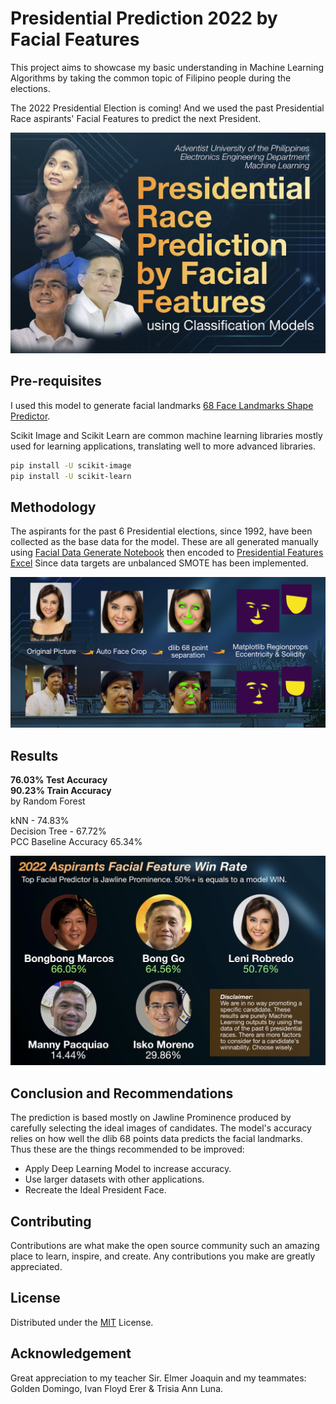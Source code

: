 # Presidential Prediction 2022 by Facial Features

This project aims to showcase my basic understanding in Machine Learning Algorithms by taking the common topic of Filipino people during the elections. 

The 2022 Presidential Election is coming!
And we used the past Presidential Race aspirants' Facial Features to predict the next President.

![INTRO](/Screenshots/intro.png)

## Pre-requisites

I used this model to generate facial landmarks [68 Face Landmarks Shape Predictor](https://github.com/italojs/facial-landmarks-recognition/blob/d37b6a7426e98094e28fa99254e270a3e9b6d591/shape_predictor_68_face_landmarks.dat).

Scikit Image and Scikit Learn are common machine learning libraries mostly used for learning applications, translating well to more advanced libraries.
```bash
pip install -U scikit-image
pip install -U scikit-learn
```

## Methodology

The aspirants for the past 6 Presidential elections, since 1992, have been collected as the base data for the model. 
These are all generated manually using [Facial Data Generate Notebook](/FacialDataGenerate.ipynb) then encoded to [Presidential Features Excel](/PH_presidential_feature.xlsx)
Since data targets are unbalanced SMOTE has been implemented.

![Methodology](/Screenshots/methodology.png)

## Results

**76.03% Test Accuracy**  
**90.23% Train Accuracy**  
by Random Forest

kNN - 74.83%  
Decision Tree - 67.72%  
PCC Baseline Accuracy 65.34%  


![Win Rate](/Screenshots/winrate.png)

## Conclusion and Recommendations

The prediction is based mostly on Jawline Prominence produced by carefully selecting the ideal images of candidates. The model's accuracy relies on how well the dlib 68 points data predicts the facial landmarks.
Thus these are the things recommended to be improved:

- Apply Deep Learning Model to increase accuracy.
- Use larger datasets with other applications.
- Recreate the Ideal President Face.


## Contributing
Contributions are what make the open source community such an amazing place to learn, inspire, and create. Any contributions you make are greatly appreciated.

## License
Distributed under the [MIT](https://choosealicense.com/licenses/mit/) License.

## Acknowledgement
Great appreciation to my teacher Sir. Elmer Joaquin and my teammates: Golden Domingo, Ivan Floyd Erer & Trisia Ann Luna.

